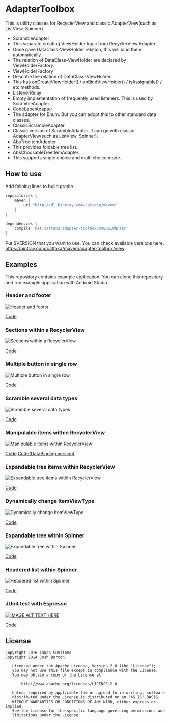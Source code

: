 AdapterToolbox
==================
This is utility classes for RecyclerView and classic AdapterView(such as ListView, Spinner).

- ScrambleAdapter
 - This separate creating ViewHolder logic from RecyclerView.Adapter.
 - Once gave DataClass-ViewHolder relation, this will bind them automatically.
 - The relation of DataClass-ViewHolder are declared by ViewHolderFactory.
- ViewHolderFactory
 - Describe the relation of DataClass-ViewHolder.
 - This has onCreateViewHolder() / onBindViewHolder() / isAssignable() / etc methods.
- ListenerRelay
 - Empty implementation of frequently used listeners. This is used by ScrambleAdapter.
- CodeLabelAdapter
 - The adapter for Enum. But you can adopt this to other standard data classes.
- ClassicScrambleAdapter
 - Classic version of ScrambleAdapter. It can go with classic AdapterView(such as ListView, Spinner).
- AbsTreeItemAdapter
 - This provides foldable tree list.
- AbsChoosableTreeItemAdapter
 - This supports single choice and multi choice mode.


## How to use
Add folloing lines to build.gradle

```groovy
repositories {
    maven {
        url "http://dl.bintray.com/cattaka/maven"
    }
}

dependencies {
    compile 'net.cattaka:adapter-toolbox:$VERSION@aar'
}
```

Put $VERSION that you want to use.
You can check available versions here. https://bintray.com/cattaka/maven/adapter-toolbox/view


## Examples

This repository contains example application.
You can clone this repository and run example application with Android Studio.

### Header and footer
![Header and footer](https://cloud.githubusercontent.com/assets/1239253/15986438/ec53b2ee-3042-11e6-975b-4e123135c293.gif)

[Code](https://github.com/cattaka/AdapterToolbox/blob/master/example/src/main/java/net/cattaka/android/adaptertoolbox/example/RecyclerViewHeaderExampleActivity.java)

### Sections within a RecyclerView
![Sections within a RecyclerView](https://cloud.githubusercontent.com/assets/1239253/15986463/75959b6c-3043-11e6-8959-d1477f6e6156.png)

[Code](https://github.com/cattaka/AdapterToolbox/blob/master/example/src/main/java/net/cattaka/android/adaptertoolbox/example/MultiAdapterExampleActivity.java)

### Multiple button in single row
![Multiple button in single row](https://cloud.githubusercontent.com/assets/1239253/15986467/a2b9a412-3043-11e6-8b39-277aeb78858c.gif)

[Code](https://github.com/cattaka/AdapterToolbox/blob/master/example/src/main/java/net/cattaka/android/adaptertoolbox/example/ComplexStringExampleActivity.java)

### Scramble several data types
![Scramble several data types](https://cloud.githubusercontent.com/assets/1239253/15986474/cf78938c-3043-11e6-81df-05edbc29b499.gif)

[Code](https://github.com/cattaka/AdapterToolbox/blob/master/example/src/main/java/net/cattaka/android/adaptertoolbox/example/ScrambleAdapterExampleActivity.java)

### Manipulable items within RecyclerView
![Manipulable items within RecyclerView](https://cloud.githubusercontent.com/assets/1239253/15986483/ed4f72d6-3043-11e6-81bb-4831991f727d.gif)

[Code](https://github.com/cattaka/AdapterToolbox/blob/master/example/src/main/java/net/cattaka/android/adaptertoolbox/example/ManipulableListExampleActivity.java)
[Code(DataBinding version)](https://github.com/cattaka/AdapterToolbox/blob/master/example/src/main/java/net/cattaka/android/adaptertoolbox/example/DataBindingManipulableListExampleActivity.java)

### Expandable tree items within RecyclerView
![Expandable tree items within RecyclerView](https://cloud.githubusercontent.com/assets/1239253/15986490/31715650-3044-11e6-96dd-0d49a4edb394.gif)

[Code](https://github.com/cattaka/AdapterToolbox/blob/master/example/src/main/java/net/cattaka/android/adaptertoolbox/example/MultiChoosableTreeItemAdapterExampleActivity.java)

### Dynamically change ItemViewType
![Dynamically change ItemViewType](https://cloud.githubusercontent.com/assets/1239253/15986501/60edcb3e-3044-11e6-88ee-ab79660cac02.gif)

[Code](https://github.com/cattaka/AdapterToolbox/blob/master/example/src/main/java/net/cattaka/android/adaptertoolbox/example/FizzBuzzExampleActivity.java)

### Expandable tree within Spinner
![Expandable tree within Spinner](https://cloud.githubusercontent.com/assets/1239253/15986505/7a902fbe-3044-11e6-956c-d2efa3fe2fb7.gif)

[Code](https://github.com/cattaka/AdapterToolbox/blob/master/example/src/main/java/net/cattaka/android/adaptertoolbox/example/SpinnerTreeItemAdapterExampleActivity.java)


### Headered list within Spinner
![Headered list within Spinner](https://cloud.githubusercontent.com/assets/1239253/15986510/91ae9e4c-3044-11e6-81e6-a42489350179.gif)

[Code](https://github.com/cattaka/AdapterToolbox/blob/master/example/src/main/java/net/cattaka/android/adaptertoolbox/example/SpinnerScrambleAdapterExampleActivity.java)


### JUnit test with Espresso
[![IMAGE ALT TEXT HERE](http://img.youtube.com/vi/FSx8rZnBB0E/0.jpg)](http://www.youtube.com/watch?v=FSx8rZnBB0E)

[Code](https://github.com/cattaka/AdapterToolbox/tree/master/example/src/androidTest/java/net/cattaka/android/adaptertoolbox/example)


## License

```
Copyright 2016 Takao Sumitomo
Copyright 2014 Josh Burton

   Licensed under the Apache License, Version 2.0 (the "License");
   you may not use this file except in compliance with the License.
   You may obtain a copy of the License at

       http://www.apache.org/licenses/LICENSE-2.0

   Unless required by applicable law or agreed to in writing, software
   distributed under the License is distributed on an "AS IS" BASIS,
   WITHOUT WARRANTIES OR CONDITIONS OF ANY KIND, either express or implied.
   See the License for the specific language governing permissions and
   limitations under the License.
```
